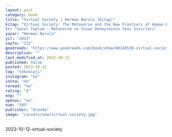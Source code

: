 ```yaml
---
layout: post
category: book
title: "Virtual Society | Herman Narula (Kitap)"
kitap: "Virtual Society: The Metaverse and the New Frontiers of Human Experience"
tr: "Sanal Toplum - Metaverse ve İnsan Deneyiminin Yeni Sınırları"
yazar: "Herman Narula"
yil: "2023"
sayfa: "232"
goodreads: "https://www.goodreads.com/book/show/60149538-virtual-society"
description: ""
last_modified_at: 2023-10-12
published: false
posted: 2023-10-12
tag: "teknoloji"
instagram: "no"
insta: "no"
reread: "no"
rating: "4"
eng: ""
openai: "no"
num: "385"
publisher: "Orenda"
image: "/assets/new/virtual-society.jpg"
---
```


2023-10-12-virtual-society
